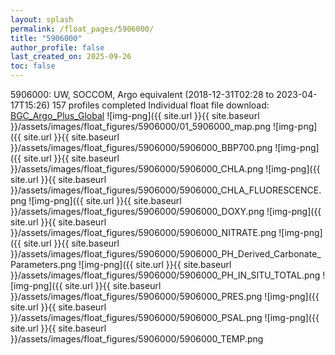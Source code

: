 ```yaml
---
layout: splash
permalink: /float_pages/5906000/
title: "5906000"
author_profile: false
last_created_on: 2025-09-26
toc: false
---
```

 
5906000: UW, SOCCOM, Argo equivalent (2018-12-31T02:28 to 2023-04-17T15:26)
157 profiles completed
Individual float file download: [BGC_Argo_Plus_Global](https://ftp.soest.hawaii.edu/bgc_argo_plus/Individual_Floats/outliers_removed/5906000_Sprof_processed.nc)
![img-png]({{ site.url }}{{ site.baseurl }}/assets/images/float_figures/5906000/01_5906000_map.png
![img-png]({{ site.url }}{{ site.baseurl }}/assets/images/float_figures/5906000/5906000_BBP700.png
![img-png]({{ site.url }}{{ site.baseurl }}/assets/images/float_figures/5906000/5906000_CHLA.png
![img-png]({{ site.url }}{{ site.baseurl }}/assets/images/float_figures/5906000/5906000_CHLA_FLUORESCENCE.png
![img-png]({{ site.url }}{{ site.baseurl }}/assets/images/float_figures/5906000/5906000_DOXY.png
![img-png]({{ site.url }}{{ site.baseurl }}/assets/images/float_figures/5906000/5906000_NITRATE.png
![img-png]({{ site.url }}{{ site.baseurl }}/assets/images/float_figures/5906000/5906000_PH_Derived_Carbonate_Parameters.png
![img-png]({{ site.url }}{{ site.baseurl }}/assets/images/float_figures/5906000/5906000_PH_IN_SITU_TOTAL.png
![img-png]({{ site.url }}{{ site.baseurl }}/assets/images/float_figures/5906000/5906000_PRES.png
![img-png]({{ site.url }}{{ site.baseurl }}/assets/images/float_figures/5906000/5906000_PSAL.png
![img-png]({{ site.url }}{{ site.baseurl }}/assets/images/float_figures/5906000/5906000_TEMP.png
